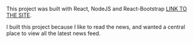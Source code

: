 This project was built with React, NodeJS and React-Bootstrap [LINK TO THE SITE](https://gerardworks.github.io/newsfeedREACTAPP/).

I built this project because I like to read the news, and wanted a central place to view all the latest news feed.
